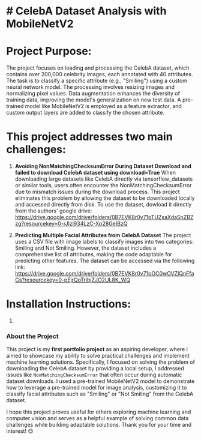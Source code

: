# # CelebA Dataset Analysis with MobileNetV2

# Project Purpose:
The project focuses on loading and processing the CelebA dataset, which contains over 200,000 celebrity images, each annotated with 40 attributes. The task is to classify a specific attribute (e.g., "Smiling") using a custom neural network model. The processing involves resizing images and normalizing pixel values. Data augmentation enhances the diversity of training data, improving the model's generalization on new test data. A pre-trained model like MobileNetV2 is employed as a feature extractor, and custom output layers are added to classify the chosen attribute.

# This project addresses two main challenges:

1. **Avoiding NonMatchingChecksumError During Dataset Download and failed to download CelebA dataset using download=True** 
When downloading large datasets like CelebA directly via tensorflow_datasets or similar tools, users often encounter the NonMatchingChecksumError due to mismatch issues during the download process. This project eliminates this problem by allowing the dataset to be downloaded locally and accessed directly from disk. To use the dataset, dowload it directly from the authors' google drive: https://drive.google.com/drive/folders/0B7EVK8r0v71pTUZsaXdaSnZBZzg?resourcekey=0-rJlzl934LzC-Xp28GeIBzQ

2. **Predicting Multiple Facial Attributes from CelebA Dataset**
The project uses a CSV file with image labels to classify images into two categories: Smiling and Not Smiling. However, the dataset includes a comprehensive list of attributes, making the code adaptable for predicting other features. The dataset can be accessed via the following link: https://drive.google.com/drive/folders/0B7EVK8r0v71pOC0wOVZlQnFfaGs?resourcekey=0-pEjrQoTrlbjZJO2UL8K_WQ


# Installation Instructions:
1. 



### About the Project
This project is my **first portfolio project** as an aspiring developer, where I aimed to showcase my ability to solve practical challenges and implement machine learning solutions. Specifically, I focused on solving the problem of downloading the CelebA dataset by providing a local setup, I addressed issues like `NonMatchingChecksumError` that often occur during automatic dataset downloads. I used a pre-trained MobileNetV2 model to demonstrate how to leverage a pre-trained model for image analysis, customizing it to classify facial attributes such as "Smiling" or "Not Smiling" from the CelebA dataset.

I hope this project proves useful for others exploring machine learning and computer vision and serves as a helpful example of solving common data challenges while building adaptable solutions. Thank you for your time and interest! 😊
